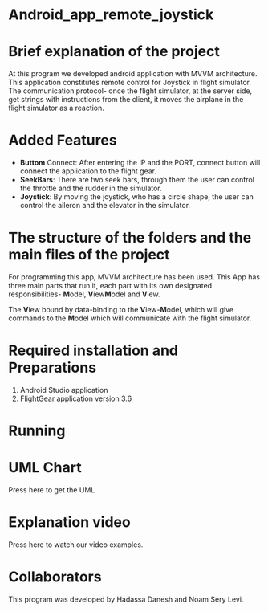 # Android_app_remote_joystick

# Brief explanation of the project
At this program we developed android application with MVVM architecture. 
This application constitutes remote control for Joystick in flight simulator.
The communication protocol- once the flight simulator, at the server side, get strings with instructions from the client, it moves the airplane in the flight simulator as a reaction.


# Added Features
* **Buttom** Connect: After entering the IP and the PORT, connect button will connect the application to the flight gear.
* **SeekBars**: There are two seek bars, through them the user can control the throttle and the rudder in the simulator. 
* **Joystick**: By moving the joystick, who has a circle shape, the user can control the aileron and the elevator in the simulator.

# The structure of the folders and the main files of the project
For programming this app, MVVM architecture has been used.
This App has three main parts that run it, each part with its own designated responsibilities- **M**odel, **V**iew**M**odel and **V**iew. 

The **V**iew bound by data-binding to the **V**iew-**M**odel, which will give commands to the **M**odel which will communicate with the flight simulator.

# Required installation and Preparations
1. Android Studio application  
2. [FlightGear](https://www.flightgear.org/)  application version 3.6

# Running


# UML Chart
Press here to get the UML

# Explanation video
Press here to watch our video examples.

# Collaborators
This program was developed by Hadassa Danesh and Noam Sery Levi.
